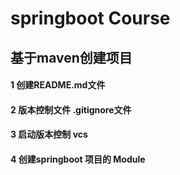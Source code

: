 # springboot Course
## 基于maven创建项目
#### 1 创建README.md文件
#### 2 版本控制文件 .gitignore文件
#### 3 启动版本控制 vcs
#### 4 创建springboot 项目的 Module
